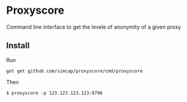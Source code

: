 # Proxyscore

Command line interface to get the levele of anonymity of a given proxy

## Install

Run

    got get github.com/simcap/proxyscore/cmd/proxyscore

Then

    $ proxyscore -p 123.123.123.123:8796
